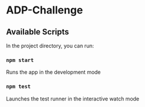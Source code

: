 # ADP-Challenge

## Available Scripts

In the project directory, you can run:

### `npm start`

Runs the app in the development mode 

### `npm test`

Launches the test runner in the interactive watch mode 